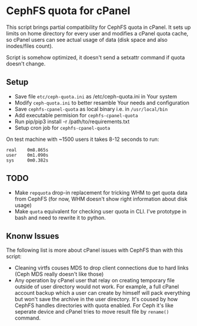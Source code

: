 # CephFS quota for cPanel
This script brings partial compatibility for CephFS quota in cPanel. It sets up limits on home directory for every user and modifies a cPanel quota cache, so cPanel users can see actual usage of data (disk space and also inodes/files count).

Script is somehow optimized, it doesn't send a setxattr command if quota doesn't change.

## Setup
- Save file `etc/ceph-quota.ini` as /etc/ceph-quota.ini in Your system
- Modify `ceph-quota.ini` to better resamble Your needs and configuration
- Save `cephfs-cpanel-quota` as local binary i.e. in `/usr/local/bin`
- Add executable permision for `cephfs-cpanel-quota`
- Run pip/pip3 install -r /path/to/requirements.txt
- Setup cron job for `cephfs-cpanel-quota`

On test machine with ~1500 users it takes 8-12 seconds to run:
```
real    0m8.865s
user    0m1.090s
sys     0m0.382s
```

## TODO
- Make `repquota` drop-in replacement for tricking WHM to get quota data from CephFS (for now, WHM doesn't show right information about disk usage)
- Make `quota` equivalent for checking user quota in CLI. I've prototype in bash and need to rewrite it to python.

## Knonw Issues
The following list is more about cPanel issues with CephFS than with this script:
- Cleaning virtfs couses MDS to drop client connections due to hard links (Ceph MDS really doesn't like those)
- Any operation by cPanel user that relay on creating temporary file outside of user directory would not work. For example, a full cPanel account backup which a user can create by himself will pack everything but won't save the archive in the user directory. It's coused by how CephFS handles directories with quota enabled. For Ceph it's like seperate device and cPanel tries to move result file by `rename()` command.